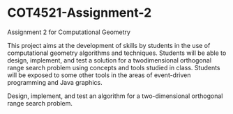 # COT4521-Assignment-2

Assignment 2 for Computational Geometry 

This project aims at the development of skills by students in the use of computational geometry
algorithms and techniques. Students will be able to design, implement, and test a solution for a twodimensional orthogonal range search problem using concepts and tools studied in class. Students will be
exposed to some other tools in the areas of event-driven programming and Java graphics.

Design, implement, and test an algorithm for a two-dimensional orthogonal range search problem.
